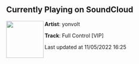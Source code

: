 ## Currently Playing on SoundCloud

[<img align="left" width="100" src="https://i1.sndcdn.com/artworks-MyqDoEA3BOCbBno0-IBozFg-t500x500.jpg">](https://soundcloud.com/yonvolt/full-control-vip)

**Artist**: yonvolt 

**Track**: Full Control [VIP]

Last updated at 11/05/2022 16:25

